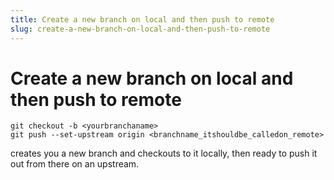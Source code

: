 ```yaml
---
title: Create a new branch on local and then push to remote
slug: create-a-new-branch-on-local-and-then-push-to-remote
---
```


# Create a new branch on local and then push to remote

```
git checkout -b <yourbranchaname>
git push --set-upstream origin <branchname_itshouldbe_calledon_remote>
```
creates you a new branch and checkouts to it locally, then ready to push it out from there on an upstream.
